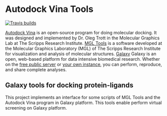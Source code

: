 # Autodock Vina Tools
[![Travis builds](https://travis-ci.org/leobiscassi/autodock_vina_tools.svg?branch=master)](https://travis-ci.org/leobiscassi/autodock_vina_tools)

[Autodock Vina](http://vina.scripps.edu/) is an open-source program for doing molecular docking. It was designed and implemented by Dr. Oleg Trott in the Molecular Graphics Lab at The Scripps Research Institute.
[MGL Tools](http://mgltools.scripps.edu/) is a software developed at the Molecular Graphics Laboratory (MGL) of The Scripps Research Institute for visualization and analysis of molecular structures.
[Galaxy](https://galaxyproject.org/) Galaxy is an open, web-based platform for data intensive biomedical research. Whether on the [free public server](http://usegalaxy.org/) or [your own instance](http://getgalaxy.org/), you can perform, reproduce, and share complete analyses.

## Galaxy tools for docking protein-ligands

This project implements an interface for some scripts of MGL Tools and the Autodock Vina program in Galaxy platform. This tools enable perform virtual screening on Galaxy platform.